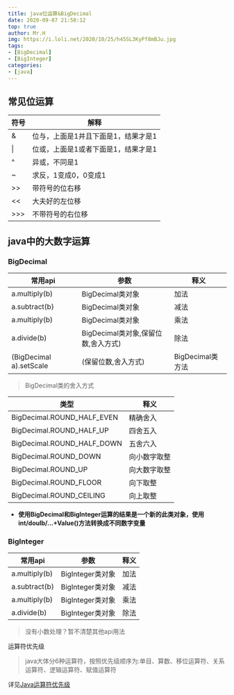 ```yaml
---
title: java位运算&BigDecimal
date: 2020-09-07 21:58:12
top: true
author: Mr.H
img: https://i.loli.net/2020/10/25/h45SL3KyPf8mBJu.jpg
tags:
- [BigDecimal]
- [BigInteger]
categories:
- [java]
---
```


## 常见位运算
| 符号 | 解释 |
|  --- | ---  |
| & |位与，上面是1并且下面是1，结果才是1|
| \| |位或，上面是1或者下面是1，结果才是1|
|^| 异或，不同是1|
|~|求反，1变成0，0变成1|
|>>|带符号的位右移|
|<<|大夫好的左位移|
|>>>|不带符号的右位移|
## java中的大数字运算

### BigDecimal

|常用api|参数|释义|
| --- | ---| --- |
|a.multiply(b)|BigDecimal类对象|加法|
|a.subtract(b)|BigDecimal类对象|减法|
|a.multiply(b)|BigDecimal类对象|乘法|
|a.divide(b)|BigDecimal类对象,保留位数,舍入方式)|除法|
|(BigDecimal a).setScale|(保留位数,舍入方式)|BigDecimal类方法|

> BigDecimal类的舍入方式

|类型|释义|
|--- | ---|
|BigDecimal.ROUND_HALF_EVEN|精确舍入|
|BigDecimal.ROUND_HALF_UP|四舍五入|
|BigDecimal.ROUND_HALF_DOWN|五舍六入|
|BigDecimal.ROUND_DOWN|向小数字取整|
|BigDecimal.ROUND_UP|向大数字取整|
|BigDecimal.ROUND_FLOOR|向下取整|
|BigDecimal.ROUND_CEILING|向上取整|

+ **使用BigDecimal和BigInteger运算的结果是一个新的此类对象，使用int/doulb/...+Value()方法转换成不同数字变量**

### BigInteger

|常用api|参数|释义|
| --- | ---| --- |
|a.multiply(b)|BigInteger类对象|加法|
|a.subtract(b)|BigInteger类对象|减法|
|a.multiply(b)|BigInteger类对象|乘法|
|a.divide(b)|BigInteger类对象|除法|

> 没有小数处理？暂不清楚其他api用法

运算符优先级
> java大体分6种运算符，按照优先级顺序为:单目、算数、移位运算符、关系运算符、逻辑运算符、赋值运算符

详见[Java运算符优先级](https://www.jianshu.com/p/9d2204712097) 
